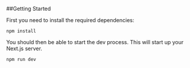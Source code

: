 ##Getting Started

First you need to install the required dependencies:

```
npm install
```

You should then be able to start the dev process. This will start up your Next.js server.

```
npm run dev
```

